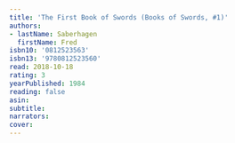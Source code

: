 ```yaml
---
title: 'The First Book of Swords (Books of Swords, #1)'
authors:
- lastName: Saberhagen
  firstName: Fred
isbn10: '0812523563'
isbn13: '9780812523560'
read: 2018-10-18
rating: 3
yearPublished: 1984
reading: false
asin:
subtitle:
narrators:
cover:
---
```


